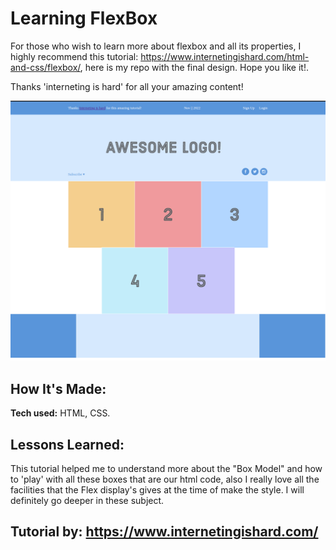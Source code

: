 # Learning FlexBox

For those who wish to learn more about flexbox and all its properties, I highly recommend this tutorial: https://www.internetingishard.com/html-and-css/flexbox/, here is my repo with the final design. Hope you like it!.

Thanks 'interneting is hard' for all your amazing content!

![](/images/Screenshot%20from%202022-11-01%2018-10-46.png)

## How It's Made:

**Tech used:** HTML, CSS.

## Lessons Learned:

This tutorial helped me to understand more about the "Box Model" and how to 'play' with all these boxes that are our html code, also I really love all the facilities that the Flex display's gives at the time of make the style. I will definitely go deeper in these subject.


## Tutorial by: https://www.internetingishard.com/


